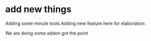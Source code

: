 # add new things



Adding some minute tools
Adding new feature here for elaboration.

We are doing some addon
got the point

